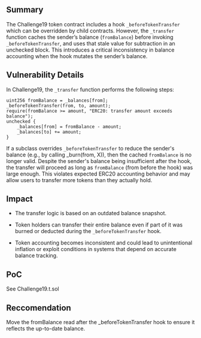 ## Summary
The Challenge19 token contract includes a hook `_beforeTokenTransfer` which can be overridden by child contracts. However, the `_transfer` function caches the sender’s balance (`fromBalance`) before invoking `_beforeTokenTransfer`, and uses that stale value for subtraction in an unchecked block. This introduces a critical inconsistency in balance accounting when the hook mutates the sender’s balance.

## Vulnerability Details
In Challenge19, the `_transfer` function performs the following steps:

```solidity
uint256 fromBalance = _balances[from];
_beforeTokenTransfer(from, to, amount);
require(fromBalance >= amount, "ERC20: transfer amount exceeds balance");
unchecked {
    _balances[from] = fromBalance - amount;
    _balances[to] += amount;
}
```
If a subclass overrides `_beforeTokenTransfer` to reduce the sender's balance (e.g., by calling _burn(from, X)), then the cached `fromBalance` is no longer valid. Despite the sender's balance being insufficient after the hook, the transfer will proceed as long as `fromBalance` (from before the hook) was large enough. This violates expected ERC20 accounting behavior and may allow users to transfer more tokens than they actually hold.

## Impact
- The transfer logic is based on an outdated balance snapshot.

- Token holders can transfer their entire balance even if part of it was burned or deducted during the `_beforeTokenTransfer` hook.

- Token accounting becomes inconsistent and could lead to unintentional inflation or exploit conditions in systems that depend on accurate balance tracking.

## PoC
See Challenge19.t.sol

## Reccomendation
Move the fromBalance read after the _beforeTokenTransfer hook to ensure it reflects the up-to-date balance.